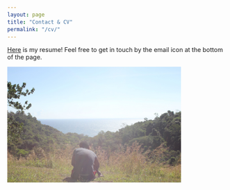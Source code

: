 ```yaml
---
layout: page
title: "Contact & CV"
permalink: "/cv/"
---
```

[Here](CV.pdf) is my resume! Feel free to get in touch by the email icon at the bottom of the page.

<img src="assets/Homepage.jpg" alt="Costa Rica" width="400">
